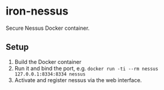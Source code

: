 # iron-nessus
Secure Nessus Docker container.

## Setup
1. Build the Docker container
2. Run it and bind the port, e.g. `docker run -ti --rm nessus 127.0.0.1:8334:8334 nessus`
3. Activate and register nessus via the web interface.
